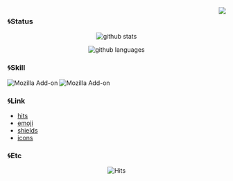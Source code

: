 <div align='right'>
  <img src='https://komarev.com/ghpvc/?username=kangbokki&&color=brightgreen' align='right'>
</div>



### :cyclone:Status
<div align='center'>

![github stats](https://github-readme-stats.vercel.app/api?username=kangbokki&show_icons=ture&theme=dark)
</div>
<div align='center'>

![github languages](https://github-readme-stats.vercel.app/api/top-langs/?username=kangbokki&langs_count=5&theme=dark)
</div>

### :cyclone:Skill

![Mozilla Add-on](https://img.shields.io/amo/stars/Mozilla?color=007396&label=java&logo=java)
![Mozilla Add-on](https://img.shields.io/amo/stars/Mozilla?color=F7DF1E&label=javascript&logo=javascript)



### :cyclone:Link
 * [hits](https://hits.seeyoufarm.com/)  
 * [emoji](https://www.webfx.com/tools/emoji-cheat-sheet/)  
 * [shields](https://shields.io/)
 * [icons](https://simpleicons.org/)

  
### :cyclone:Etc
<div align='center'>

![Hits](https://hits.seeyoufarm.com/api/count/incr/badge.svg?url=https%3A%2F%2Fgithub.com%2Fkangbokki%2Fhit-counter&count_bg=%2379C83D&title_bg=%23555555&icon=&icon_color=%23E7E7E7&title=hits&edge_flat=false)
</div>
